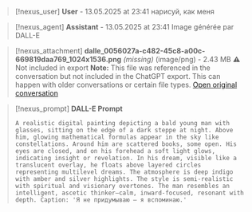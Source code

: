 >[!nexus_user] **User** - 13.05.2025 at 23:41
> нарисуй, как меня
<!-- UID: 4cd589c1-cbe6-4150-ae4d-1c98c12658f8 -->




>[!nexus_agent] **Assistant** - 13.05.2025 at 23:41
> Image générée par DALL-E

>[!nexus_attachment] **dalle_0056027a-c482-45c8-a00c-669819daa769_1024x1536.png** *(missing)* (image/png) - 2.43 MB
> ⚠️ Not included in export
> **Note:** This file was referenced in the conversation but not included in the ChatGPT export. This can happen with older conversations or certain file types.
> [Open original conversation](https://chatgpt.com/)

>[!nexus_prompt] **DALL-E Prompt**
> ```
> A realistic digital painting depicting a bald young man with glasses, sitting on the edge of a dark steppe at night. Above him, glowing mathematical formulas appear in the sky like constellations. Around him are scattered books, some open. His eyes are closed, and on his forehead a soft light glows, indicating insight or revelation. In his dream, visible like a translucent overlay, he floats above layered circles representing multilevel dreams. The atmosphere is deep indigo with amber and silver highlights. The style is semi-realistic with spiritual and visionary overtones. The man resembles an intelligent, ascetic thinker—calm, inward-focused, resonant with depth. Caption: 'Я не придумываю — я вспоминаю.'
> ```
<!-- UID: 805348b8-be11-48e7-85ee-6a94b7eda180 -->